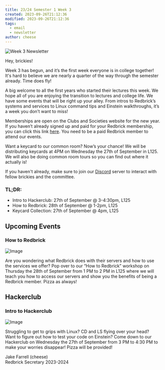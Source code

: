```yaml
---
title: 23/24 Semester 1 Week 3 
created: 2023-09-26T21:12:36
modified: 2023-09-26T21:12:36
tags:
  - email
  - newsletter
author: cheese
---
```


![Week 3 Newsletter](https://cdn.discordapp.com/attachments/523562314344038411/1156204271897935922/cat-hacking.gif?ex=65141ea3&is=6512cd23&hm=d80b5faa00735dc8ca2c162994119a28cc203e4927a11ca32966d40c70f5e1ff&)


Hey, brickies!

Week 3 has begun, and it’s the first week everyone is in college together! It's hard to believe we are nearly a quarter of the way through the semester already. Time does fly!

A big welcome to all the first years who started their lectures this week. We hope all of you are enjoying the transition to lectures and college life. We have some events that will be right up your alley. From intros to Redbrick’s systems and services to Linux command tips and Einstein walkthroughs, it’s a week you don’t want to miss!

Memberships are open on the Clubs and Societies website for the new year. If you haven’t already signed up and paid for your Redbrick membership, you can click this link [here](https://dcuclubsandsocs.ie/society/redbrick). You need to be a paid Redbrick member to attend our events.

Want a keycard to our common room? Now’s your chance! We will be distributing keycards at 4PM on Wednesday the 27th of September in L125. We will also be doing common room tours so you can find out where it actually is!

If you haven't already, make sure to join our [Discord](https://discord.gg/2rCnJftcxn) server to interact with fellow brickies and the committee.

### TL;DR:

- Intro to Hackerclub: 27th of September @ 3-4:30pm, L125
- How to Redbrick: 28th of September @ 1-2pm, L125
- Keycard Collection: 27th of September @ 4pm, L125


## Upcoming Events


### How to Redbrick

![Image](https://cdn.discordapp.com/attachments/523562314344038411/1156318762673385472/a.png?ex=65148944&is=651337c4&hm=4295af3b395fe4a125df87ef5c37fdfecd3b13b4172379317a8f9198eb0e9083&)


Are you wondering what Redbrick does with their servers and how to use the services we offer? Pop over to our “How to Redbrick” workshop on Thursday the 28th of September from 1 PM to 2 PM in L125 where we will teach you how to access our servers and show you the benefits of being a Redbrick member. Pizza as always!




## Hackerclub





### Intro to Hackerclub

![Image](https://cdn.discordapp.com/attachments/523562314344038411/1156318762170064997/ezgif-5-d55e021b0a.gif?ex=65148944&is=651337c4&hm=373da17d2118c806be3d45338821c4e59342261542438cec68208c37d6f00f0c&)


Struggling to get to grips with Linux? CD and LS flying over your head? Want to figure out how to test your code on Einstein? Come down to our Hackerclub on Wednesday the 27th of September from 3 PM to 4:30 PM to make your worries disappear! Pizza will be provided!





Jake Farrell (cheese)\
Redbrick Secretary 2023-2024

